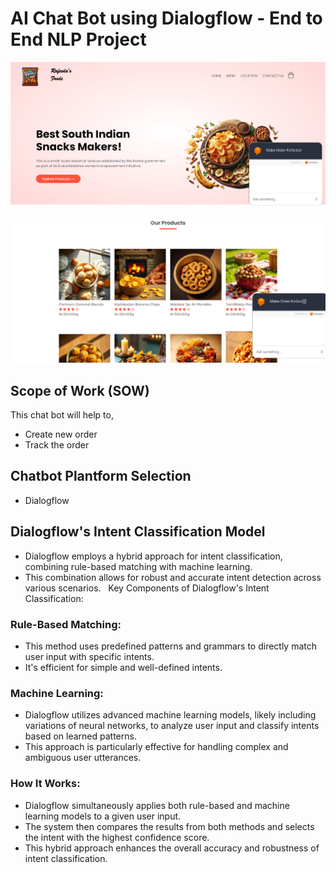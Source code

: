 # AI Chat Bot using Dialogflow - End to End NLP Project

![alt text](image.png)

![alt text](image-1.png)


## Scope of Work (SOW)
This chat bot will help to,
* Create new order
* Track the order
## Chatbot Plantform Selection
* Dialogflow

## Dialogflow's Intent Classification Model
* Dialogflow employs a hybrid approach for intent classification, combining rule-based matching with machine learning.
* This combination allows for robust and accurate intent detection across various scenarios.
   
Key Components of Dialogflow's Intent Classification:

### Rule-Based Matching:
* This method uses predefined patterns and grammars to directly match user input with specific intents.
* It's efficient for simple and well-defined intents.


### Machine Learning:
* Dialogflow utilizes advanced machine learning models, likely including variations of neural networks, to analyze user input and classify intents based on learned patterns.
* This approach is particularly effective for handling complex and ambiguous user utterances.

### How It Works:
* Dialogflow simultaneously applies both rule-based and machine learning models to a given user input.   
* The system then compares the results from both methods and selects the intent with the highest confidence score.   
* This hybrid approach enhances the overall accuracy and robustness of intent classification.